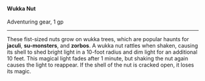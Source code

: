 #### Wukka Nut

Adventuring gear, 1 gp

---

These fist-sized nuts grow on wukka trees, which are popular haunts for **jaculi**, **su-monsters**, and **zorbos**. A wukka nut rattles when shaken, causing its shell to shed bright light in a 10-foot radius and dim light for an additional 10 feet. This magical light fades after 1 minute, but shaking the nut again causes the light to reappear. If the shell of the nut is cracked open, it loses its magic.
